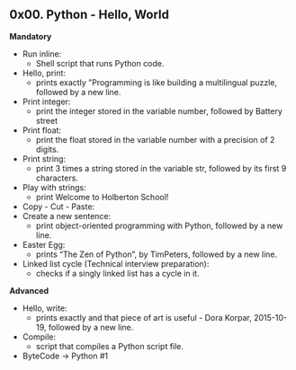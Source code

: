 ## 0x00. Python - Hello, World

**Mandatory**

- Run inline:
  - Shell script that runs Python code.
- Hello, print:
  - prints exactly "Programming is like building a multilingual puzzle, followed by a new line.
- Print integer:
  - print the integer stored in the variable number, followed by Battery street
- Print float:
  - print the float stored in the variable number with a precision of 2 digits.
- Print string:
  - print 3 times a string stored in the variable str, followed by its first 9 characters.
- Play with strings:
  - print Welcome to Holberton School!
- Copy - Cut - Paste:
- Create a new sentence:
  - print object-oriented programming with Python, followed by a new line.
- Easter Egg:
  - prints “The Zen of Python”, by TimPeters, followed by a new line.
- Linked list cycle (Technical interview preparation):
  - checks if a singly linked list has a cycle in it.

**Advanced**

- Hello, write:
  - prints exactly and that piece of art is useful - Dora Korpar, 2015-10-19, followed by a new line.
- Compile:
  - script that compiles a Python script file.
- ByteCode -> Python #1